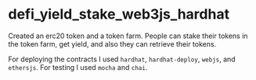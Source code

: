 # defi_yield_stake_web3js_hardhat

Created an erc20 token and a token farm. People can stake their tokens in the token farm, get yield, and also they can retrieve their tokens.

For deploying the contracts I used `hardhat`, `hardhat-deploy`, `webjs`, and `ethersjs`. For testing I used `mocha` and `chai`.
